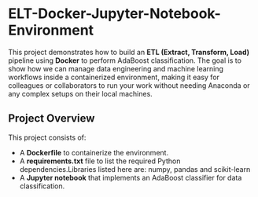 # ELT-Docker-Jupyter-Notebook-Environment

This project demonstrates how to build an **ETL (Extract, Transform, Load)** pipeline using **Docker** to perform AdaBoost classification. 
The goal is to show how we can manage data engineering and machine learning workflows inside a containerized environment, 
making it easy for colleagues or collaborators to run your work without needing Anaconda or any complex setups on their local machines.

## Project Overview
This project consists of:
- A **Dockerfile** to containerize the environment.
- A **requirements.txt** file to list the required Python dependencies.Libraries listed here are: numpy, pandas and scikit-learn
- A **Jupyter notebook** that implements an AdaBoost classifier for data classification.
